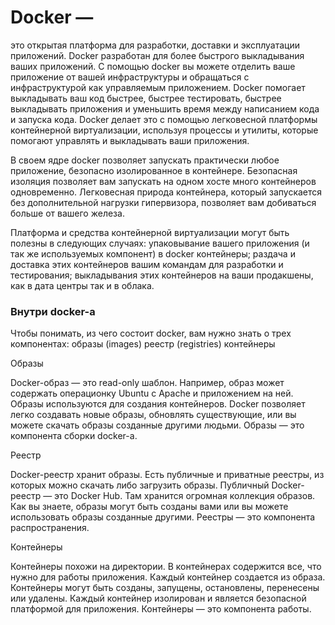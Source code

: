 # Docker — 
  это открытая платформа для разработки, доставки и эксплуатации приложений. Docker разработан для более быстрого выкладывания ваших приложений. С помощью docker вы можете отделить ваше приложение от вашей инфраструктуры и обращаться с инфраструктурой как управляемым приложением. Docker помогает выкладывать ваш код быстрее, быстрее тестировать, быстрее выкладывать приложения и уменьшить время между написанием кода и запуска кода. Docker делает это с помощью легковесной платформы контейнерной виртуализации, используя процессы и утилиты, которые помогают управлять и выкладывать ваши приложения.

В своем ядре docker позволяет запускать практически любое приложение, безопасно изолированное в контейнере. Безопасная изоляция позволяет вам запускать на одном хосте много контейнеров одновременно. Легковесная природа контейнера, который запускается без дополнительной нагрузки гипервизора, позволяет вам добиваться больше от вашего железа.

Платформа и средства контейнерной виртуализации могут быть полезны в следующих случаях:
упаковывание вашего приложения (и так же используемых компонент) в docker контейнеры;
раздача и доставка этих контейнеров вашим командам для разработки и тестирования;
выкладывания этих контейнеров на ваши продакшены, как в дата центры так и в облака.

### Внутри docker-а

Чтобы понимать, из чего состоит docker, вам нужно знать о трех компонентах:
образы (images)
реестр (registries)
контейнеры


Образы

Docker-образ — это read-only шаблон. Например, образ может содержать операционку Ubuntu c Apache и приложением на ней. Образы используются для создания контейнеров. Docker позволяет легко создавать новые образы, обновлять существующие, или вы можете скачать образы созданные другими людьми. Образы — это компонента сборки docker-а.

Реестр

Docker-реестр хранит образы. Есть публичные и приватные реестры, из которых можно скачать либо загрузить образы. Публичный Docker-реестр — это Docker Hub. Там хранится огромная коллекция образов. Как вы знаете, образы могут быть созданы вами или вы можете использовать образы созданные другими. Реестры — это компонента распространения.

Контейнеры

Контейнеры похожи на директории. В контейнерах содержится все, что нужно для работы приложения. Каждый контейнер создается из образа. Контейнеры могут быть созданы, запущены, остановлены, перенесены или удалены. Каждый контейнер изолирован и является безопасной платформой для приложения. Контейнеры — это компонента работы.
